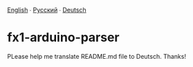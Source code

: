 [English](README.md) ∙ [Русский](README-ru.md) ∙ [Deutsch](README-de.md)
# fx1-arduino-parser

PLease help me translate README.md file to Deutsch. Thanks!
